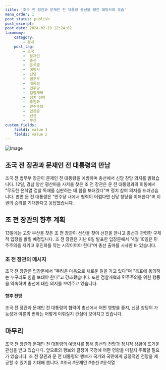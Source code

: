 ```yaml
---
title: '조국 전 장관과 문재인 전 대통령 총선을 향한 예방사의 모습'
menu_order: 1
post_status: publish
post_excerpt: 
post_date: 2024-02-19 12:24:02
taxonomy:
    category:
        - 정치
    post_tag:
        - 조국
        -  문재인
        -  총선
        -  윤석열
        -  예방사
        -  신당
        -  법무부
        -  대통령
        -  민주당
        -  검찰개혁
        -  정치 참여
        -  후진화
        -  민주주의
        -  입장문
        -  선산
        -  부산
custom_fields:
    field1: value 1
    field2: value 2
---
```


![Image](https://imgnews.pstatic.net/image/660/2024/02/13/0000055442_001_20240213064301630.jpg?type=w647)

## 조국 전 장관과 문재인 전 대통령의 만남
조국 전 법무부 장관이 문재인 전 대통령을 예방하며 총선에서 신당 창당 의지를 밝혔습니다. 12일, 경남 양산 평산마을 사저를 찾은 조 전 장관은 문 전 대통령과의 회동에서 "무도한 윤석열 검찰 독재를 심판하는 데 힘을 보태겠다"며 정치 참여 의지를 드러냈습니다. 반면 문 전 대통령은 "민주당 내에서 협력이 어렵다면 신당 창당을 이해한다"며 야권의 승리를 기대한다고 응답했습니다.
## 조 전 장관의 향후 계획
13일에는 고향 부산을 찾은 조 전 장관이 선산을 찾아 선친을 만나고 총선과 관련한 구체적 입장을 밝힐 예정입니다. 조 전 장관은 지난 8일 발표한 입장문에서 "4월 10일은 민주주의를 지키고 후진화를 막는 시작이어야 한다"며 총선 출마를 시사한 바 있습니다.
### 조 전 장관의 메시지
조국 전 장관은 입장문에서 "두려운 마음으로 새로운 길을 가고 있다"며 "목표에 동의하는 누구라도 힘을 보태야 한다"고 강조했습니다. 또한 검찰개혁과 민주주의를 위한 행동을 약속하며 총선에 대한 의지를 보여주고 있습니다.
#### 향후 전망
조국 전 장관과 문재인 전 대통령의 협력이 총선에서 어떤 영향을 줄지, 신당 창당의 가능성과 여론의 변화는 어떻게 이뤄질지 관심이 모아지고 있습니다.
## 마무리
조국 전 장관과 문재인 전 대통령의 예방사를 통해 총선의 전망과 정치적 상황이 뜨거운 관심을 받고 있습니다. 앞으로의 행보와 결정이 국정에 어떤 영향을 미칠지 주목할 필요가 있습니다. 조 전 장관과 문 전 대통령의 행보가 국가와 국민에게 긍정적인 전망을 제공할 수 있기를 기대해 봅니다. #조국 #문재인 #총선 #윤석열
